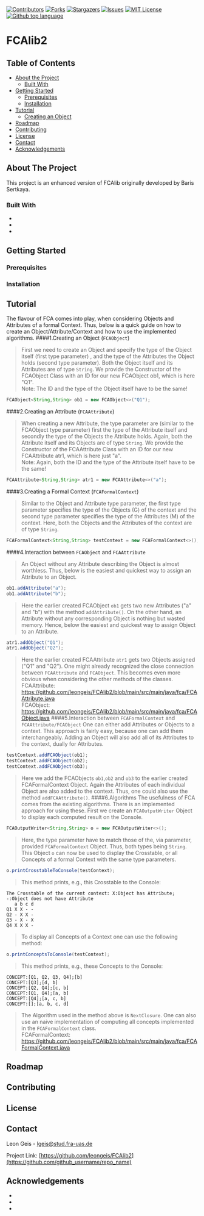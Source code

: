 <!-- PROJECT SHIELDS -->
[![Contributors][contributors-shield]][contributors-url]
[![Forks][forks-shield]][forks-url]
[![Stargazers][stars-shield]][stars-url]
[![Issues][issues-shield]][issues-url]
[![MIT License][license-shield]][license-url]
[![Github top language][language-shield]][language-url]

# FCAlib2

<!-- TABLE OF CONTENTS -->
## Table of Contents

* [About the Project](#about-the-project)
  * [Built With](#built-with)
* [Getting Started](#getting-started)
  * [Prerequisites](#prerequisites)
  * [Installation](#installation)
* [Tutorial](#tutorial)
  * [Creating an Object](#objectcreation)
* [Roadmap](#roadmap)
* [Contributing](#contributing)
* [License](#license)
* [Contact](#contact)
* [Acknowledgements](#acknowledgements)

<!-- ABOUT THE PROJECT -->
## About The Project

This project is an enhanced version of FCAlib originally developed by Baris Sertkaya.

### Built With

* []()
* []()
* []()



<!-- GETTING STARTED -->
## Getting Started



### Prerequisites


### Installation


## Tutorial
The flavour of FCA comes into play, when considering Objects and Attributes of a formal Context.
Thus, below is a quick guide on how to create an Object/Attribute/Context and how to use the
implemented algorithms. 
####1.Creating an Object (`FCAObject`)
>First we need to create an Object and specify the type of the Object itself (first type parameter)
>, and the type of the Attributes the Object holds (second type parameter). Both the Object itself and
>its Attributes are of type `String`.
>We provide the Constructor of the FCAObject Class with an ID for our new FCAObject ob1, which is here "Q1".
><br/>Note: The ID and the type of the Object itself have to be the same!
```java
FCAObject<String,String> ob1 = new FCAObject<>("Q1");
```
####2.Creating an Attribute (`FCAAttribute`)
>When creating a new Attribute, the type parameter are (similar to the FCAObject type parameter) first the type
>of the Attribute itself and secondly the type of the Objects the Attribute holds. Again, both the Attribute itself
>and its Objects are of type `String`.
>We provide the Constructor of the FCAAttribute Class with an ID for our new FCAAttribute atr1, which is here just "a".
><br/>Note: Again, both the ID and the type of the Attribute itself have to be the same!
```java
FCAAttribute<String,String> atr1 = new FCAAttribute<>("a");
```
####3.Creating a Formal Context (`FCAFormalContext`)
>Similar to the Object and Attribute type parameter, the first type parameter specifies the type of the Objects (G) of
>the context and the second type parameter specifies the type of the Attributes (M) of the context. Here, both
>the Objects and the Attributes of the context are of type `String`.
```java
FCAFormalContext<String,String> testContext = new FCAFormalContext<>();
```
####4.Interaction between `FCAObject` and `FCAAttribute`
>An Object without any Attribute describing the Object is almost worthless. Thus, below is the easiest and quickest way
>to assign an Attribute to an Object.
```java
ob1.addAttribute("a");
ob1.addAttribute("b");
```
>Here the earlier created FCAObject `ob1` gets two new Attributes ("a" and "b") with the method `addAttribute()`.
>On the other hand, an Attribute without any corresponding Object is nothing but wasted memory. Hence, below the easiest and
>quickest way to assign Object to an Attribute.
```java
atr1.addObject("Q1");
atr1.addObject("Q2");
```
>Here the earlier created FCAAttribute `atr1` gets two Objects assigned ("Q1" and "Q2").
>One might already recognized the close connection between `FCAAttribute` and `FCAObject`. This becomes
>even more obvious when considering the other methods of the classes.
<br/>FCAAttribute: https://github.com/leongeis/FCAlib2/blob/main/src/main/java/fca/FCAAttribute.java
<br/>FCAObject: https://github.com/leongeis/FCAlib2/blob/main/src/main/java/fca/FCAObject.java
####5.Interaction between `FCAFormalContext` and `FCAAttribute/FCAObject`
>One can either add Attributes or Objects to a context. This approach is fairly easy, because one can add them
>interchangeably. Adding an Object will also add all of its Attributes to the context, dually for Attributes.
```java
testContext.addFCAObject(ob1);
testContext.addFCAObject(ob2);
testContext.addFCAObject(ob3);
```
>Here we add the FCAObjects `ob1`,`ob2` and `ob3` to the earlier created FCAFormalContext Object. Again the Attributes
>of each individual Object are also added to the context. Thus, one could also use the method `addFCAAttribute()`.
####6.Algorithms
>The usefulness of FCA comes from the existing algorithms. There is an implemented approach for using these. First we create
>an `FCAOutputWriter` Object to display each computed result on the Console.
```java
FCAOutputWriter<String,String> o = new FCAOutputWriter<>();
```
>Here, the type parameter have to match those of the, via parameter, provided `FCAFormalContext` Object. Thus, both types being
>`String`. This Object `o` can now be used to display the Crosstable, or all Concepts of a formal Context with the same
>type parameters. 
```java
o.printCrosstableToConsole(testContext);
```
>This method prints, e.g., this Crosstable to the Console:
```
The Crosstable of the current context: X:Object has Attribute; -:Object does not have Attribute
   a b c d 
Q1 X X - - 
Q2 - X X - 
Q3 - X - X 
Q4 X X X - 
```
>To display all Concepts of a Context one can use the following method:
```java
o.printConceptsToConsole(testContext);
```
>This method prints, e.g., these Concepts to the Console:
```
CONCEPT:[Q1, Q2, Q3, Q4];[b]
CONCEPT:[Q3];[d, b]
CONCEPT:[Q2, Q4];[c, b]
CONCEPT:[Q1, Q4];[a, b]
CONCEPT:[Q4];[a, c, b]
CONCEPT:[];[a, b, c, d]
```
>The Algorithm used in the method above is `NextClosure`. One can also use an naive implementation
>of computing all concepts implemented in the `FCAFormalContext` class.
><br/>FCAFormalContext: https://github.com/leongeis/FCAlib2/blob/main/src/main/java/fca/FCAFormalContext.java
<!-- ROADMAP -->
## Roadmap



<!-- CONTRIBUTING -->
## Contributing


<!-- LICENSE -->
## License


<!-- CONTACT -->
## Contact

Leon Geis - [lgeis@stud.fra-uas.de](https://twitter.com/twitter_handle)

Project Link: [https://github.com/leongeis/FCAlib2](https://github.com/github_username/repo_name)



<!-- ACKNOWLEDGEMENTS -->
## Acknowledgements

* []()
* []()
* []()


<!-- MARKDOWN LINKS & IMAGES -->
[contributors-shield]: https://img.shields.io/github/contributors/leongeis/FCAlib2
[contributors-url]: https://github.com/leongeis/FCAlib2/graphs/contributors
[forks-shield]: https://img.shields.io/github/forks/leongeis/FCAlib2
[forks-url]: https://github.com/leongeis/FCAlib2/network/members
[stars-shield]: https://img.shields.io/github/stars/leongeis/FCAlib2
[stars-url]: https://github.com/leongeis/FCAlib2/stargazers
[issues-shield]: https://img.shields.io/github/issues/leongeis/FCAlib2
[issues-url]: https://github.com/leongeis/FCAlib2/issues
[license-shield]: https://img.shields.io/github/license/leongeis/FCAlib2
[license-url]: https://github.com/leongeis/FCAlib2/blob/main/LICENSE
[language-shield]: https://img.shields.io/github/languages/top/leongeis/FCAlib2
[language-url]: https://github.com/leongeis/FCAlib2/search?l=java
